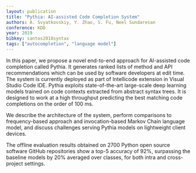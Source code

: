 ```yaml
---
layout: publication
title: "Pythia: AI-assisted Code Completion System"
authors: A. Svyatkovskiy, Y. Zhao, S. Fu, Neel Sundaresan
conference: KDD
year: 2019
bibkey: santos2018syntax
tags: ["autocompletion", "language model"]
---
```


In this paper, we propose a novel end-to-end approach for AI-assisted code completion called Pythia. It generates ranked lists of method and API recommendations which can be used by software developers at edit time. The system is currently deployed as part of Intellicode extension in Visual Studio Code IDE. Pythia exploits state-of-the-art large-scale deep learning models trained on code contexts extracted from abstract syntax trees. It is designed to work at a high throughput predicting the best matching code completions on the order of 100 ms.

We describe the architecture of the system, perform comparisons to frequency-based approach and invocation-based Markov Chain language model, and discuss challenges serving Pythia models on lightweight client devices.

The offline evaluation results obtained on 2700 Python open source software GitHub repositories show a top-5 accuracy of 92%, surpassing the baseline models by 20% averaged over classes, for both intra and cross-project settings.

